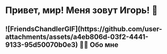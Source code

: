 ###
 
<h1>Привет, мир! Меня зовут Игорь! 👋</h1>

###

<h2>![FriendsChandlerGIF](https://github.com/user-attachments/assets/a4eb806d-03f2-4441-9133-95d50070b0e3)
🧑‍💻 Обо мне</h2>
